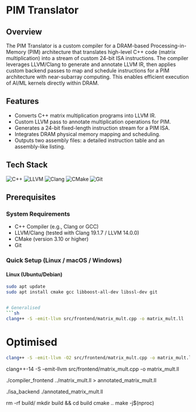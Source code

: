 # PIM Translator

## Overview

The PIM Translator is a custom compiler for a DRAM-based Processing-in-Memory (PIM) architecture that translates high-level C++ code (matrix multiplication) into a stream of custom 24-bit ISA instructions. The compiler leverages LLVM/Clang to generate and annotate LLVM IR, then applies custom backend passes to map and schedule instructions for a PIM architecture with near-subarray computing. This enables efficient execution of AI/ML kernels directly within DRAM.

## Features

- Converts C++ matrix multiplication programs into LLVM IR.
- Custom LLVM pass to annotate multiplication operations for PIM.
- Generates a 24-bit fixed-length instruction stream for a PIM ISA.
- Integrates DRAM physical memory mapping and scheduling.
- Outputs two assembly files: a detailed instruction table and an assembly-like listing.

## Tech Stack

![C++](https://img.shields.io/badge/C++-00599C?style=for-the-badge&logo=c%2B%2B&logoColor=white)
![LLVM](https://img.shields.io/badge/LLVM-FF6600?style=for-the-badge&logo=llvm&logoColor=white)
![Clang](https://img.shields.io/badge/Clang-00599C?style=for-the-badge&logo=clang&logoColor=white)
![CMake](https://img.shields.io/badge/CMake-064F8C?style=for-the-badge&logo=cmake&logoColor=white)
![Git](https://img.shields.io/badge/Git-F05032?style=for-the-badge&logo=git&logoColor=white)

## Prerequisites

### System Requirements

- C++ Compiler (e.g., Clang or GCC)
- LLVM/Clang (tested with Clang 19.1.7 / LLVM 14.0.0)
- CMake (version 3.10 or higher)
- Git

### Quick Setup (Linux / macOS / Windows)

#### Linux (Ubuntu/Debian)
```bash
sudo apt update
sudo apt install cmake gcc libboost-all-dev libssl-dev git


# Generalised
```sh
clang++ -S -emit-llvm src/frontend/matrix_mult.cpp -o matrix_mult.ll
```
# Optimised
```sh
clang++ -S -emit-llvm -O2 src/frontend/matrix_mult.cpp -o matrix_mult.ll
```

clang++-14 -S -emit-llvm src/frontend/matrix_mult.cpp -o matrix_mult.ll

./compiler_frontend ../matrix_mult.ll > annotated_matrix_mult.ll

./isa_backend ./annotated_matrix_mult.ll

rm -rf build/
mkdir build && cd build
cmake ..
make -j$(nproc)
